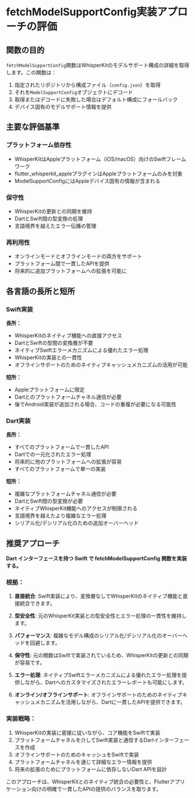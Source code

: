 # fetchModelSupportConfig実装アプローチの評価

## 関数の目的

`fetchModelSupportConfig`関数はWhisperKitのモデルサポート構成の詳細を取得します。この関数は：

1. 指定されたリポジトリから構成ファイル（`config.json`）を取得
2. それを`ModelSupportConfig`オブジェクトにデコード
3. 取得またはデコードに失敗した場合はデフォルト構成にフォールバック
4. デバイス固有のモデルサポート情報を提供

## 主要な評価基準

### プラットフォーム依存性
- WhisperKitはAppleプラットフォーム（iOS/macOS）向けのSwiftフレームワーク
- flutter_whisperkit_appleプラグインはAppleプラットフォームのみを対象
- ModelSupportConfigにはAppleデバイス固有の情報が含まれる

### 保守性
- WhisperKitの更新との同期を維持
- DartとSwift間の型変換の処理
- 言語境界を越えたエラー伝播の管理

### 再利用性
- オンラインモードとオフラインモードの両方をサポート
- プラットフォーム間で一貫したAPIを提供
- 将来的に追加プラットフォームへの拡張を可能に

## 各言語の長所と短所

### Swift実装

**長所：**
- WhisperKitのネイティブ機能への直接アクセス
- DartとSwiftの型間の変換層が不要
- ネイティブSwiftエラーメカニズムによる優れたエラー処理
- WhisperKitの実装との一貫性
- オフラインサポートのためのネイティブキャッシュメカニズムの活用が可能

**短所：**
- Appleプラットフォームに限定
- Dartとのプラットフォームチャネル通信が必要
- 後でAndroid実装が追加される場合、コードの重複が必要になる可能性

### Dart実装

**長所：**
- すべてのプラットフォームで一貫したAPI
- Dartでの一元化されたエラー処理
- 将来的に他のプラットフォームへの拡張が容易
- すべてのプラットフォームで単一の実装

**短所：**
- 複雑なプラットフォームチャネル通信が必要
- DartとSwift間の型変換が必要
- ネイティブWhisperKit機能へのアクセスが制限される
- 言語境界を越えたより複雑なエラー処理
- シリアル化/デシリアル化のための追加オーバーヘッド

## 推奨アプローチ

**Dart インターフェースを持つ Swift で fetchModelSupportConfig 関数を実装する。**

### 根拠：

1. **直接統合**: Swift実装により、変換層なしでWhisperKitのネイティブ機能と直接統合できます。

2. **型安全性**: 元のWhisperKit実装との型安全性とエラー処理の一貫性を維持します。

3. **パフォーマンス**: 複雑なモデル構成のシリアル化/デシリアル化のオーバーヘッドを回避します。

4. **保守性**: 元の関数はSwiftで実装されているため、WhisperKitの更新との同期が容易です。

5. **エラー処理**: ネイティブSwiftエラーメカニズムによる優れたエラー処理を提供しながら、Dartへのカスタマイズされたエラーレポートも可能にします。

6. **オンライン/オフラインサポート**: オフラインサポートのためのネイティブキャッシュメカニズムを活用しながら、Dartに一貫したAPIを提供できます。

### 実装戦略：

1. WhisperKitの実装に密接に従いながら、コア機能をSwiftで実装
2. プラットフォームチャネルを介してSwift実装と通信するDartインターフェースを作成
3. オフラインサポートのためのキャッシュをSwiftで実装
4. プラットフォームチャネルを通じて詳細なエラー情報を提供
5. 将来の拡張のためにプラットフォームに依存しないDart APIを設計

このアプローチは、WhisperKitとのネイティブ統合の必要性と、Flutterアプリケーション向けの明確で一貫したAPIの提供のバランスを取ります。
